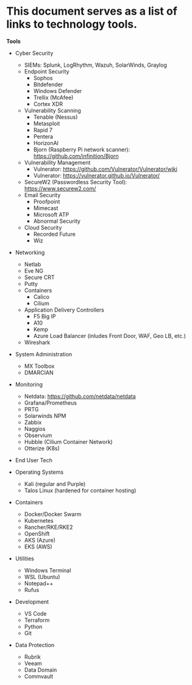 # This document serves as a list of links to technology tools. #


**Tools**

* Cyber Security
    * SIEMs: Splunk, LogRhythm, Wazuh, SolarWinds, Graylog
    * Endpoint Security
        * Sophos
        * Bitdefender
        * Windows Defender
        * Trellix (McAfee)
        * Cortex XDR
    * Vulnerability Scanning
        * Tenable (Nessus)
        * Metasploit
        * Rapid 7
        * Pentera
        * HorizonAI
        * Bjorn (Raspberry Pi network scanner): https://github.com/infinition/Bjorn
    * Vulnerability Management 
        * Vulnerator: https://github.com/Vulnerator/Vulnerator/wiki
        * Vulnerator: https://vulnerator.github.io/Vulnerator/
    * SecureW2 (Passwordless Security Tool): https://www.securew2.com/
    * Email Security
        * Proofpoint
        * Mimecast
        * Microsoft ATP
        * Abnormal Security
    * Cloud Security
        * Recorded Future
        * Wiz


* Networking
    * Netlab
    * Eve NG
    * Secure CRT
    * Putty
    * Containers
        * Calico
        * Cilium
    * Application Delivery Controllers
        * F5 Big IP
        * A10
        * Kemp
        * Azure Load Balancer (inludes Front Door, WAF, Geo LB, etc.)
    * Wireshark


* System Administration
    * MX Toolbox
    * DMARCIAN


* Monitoring
    * Netdata: https://github.com/netdata/netdata
    * Grafana/Prometheus
    * PRTG
    * Solarwinds NPM
    * Zabbix
    * Naggios
    * Observium
    * Hubble (Cilium Container Network)
    * Otterize (K8s)


* End User Tech


* Operating Systems
    * Kali (regular and Purple)
    * Talos Linux (hardened for container hosting)


* Containers
    * Docker/Docker Swarm
    * Kubernetes
    * Rancher/RKE/RKE2
    * OpenShift
    * AKS (Azure)
    * EKS (AWS)


* Utilities
    * Windows Terminal
    * WSL (Ubuntu)
    * Notepad++
    * Rufus


* Development
    * VS Code
    * Terraform
    * Python
    * Git

* Data Protection
    * Rubrik
    * Veeam
    * Data Domain
    * Commvault
